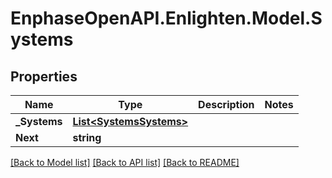 # EnphaseOpenAPI.Enlighten.Model.Systems

## Properties

Name | Type | Description | Notes
------------ | ------------- | ------------- | -------------
**_Systems** | [**List&lt;SystemsSystems&gt;**](SystemsSystems.md) |  | 
**Next** | **string** |  | 

[[Back to Model list]](../README.md#documentation-for-models) [[Back to API list]](../README.md#documentation-for-api-endpoints) [[Back to README]](../README.md)

